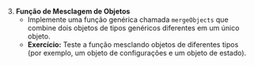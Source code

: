 3. **Função de Mesclagem de Objetos**
   - Implemente uma função genérica chamada `mergeObjects` que combine dois objetos de tipos genéricos diferentes em um único objeto.
   - **Exercício:** Teste a função mesclando objetos de diferentes tipos (por exemplo, um objeto de configurações e um objeto de estado).